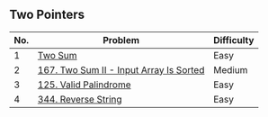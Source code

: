 ## Two Pointers

| No.  | Problem                                                                       | Difficulty |
|----|---------------------------------------------------------------------------------|------------|
| 1  | [Two Sum](https://leetcode.com/problems/two-sum/description/)                   | Easy       |
| 2  | [167. Two Sum II - Input Array Is Sorted](https://leetcode.com/problems/two-sum-ii-input-array-is-sorted/description/)                                     | Medium     |
| 3  | [125. Valid Palindrome](https://leetcode.com/problems/valid-palindrome/description/)                                     | Easy     |
| 4  | [344. Reverse String](https://leetcode.com/problems/reverse-string/description/)                                     | Easy     |
